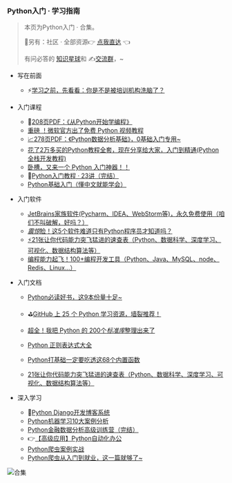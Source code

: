 ### Python入门 · 学习指南

> 本页为Python入门 · 合集。
>
> 🎯另有：社区 · 全部资源👉 [点我直达](https://blog.csdn.net/weixin_42321517/article/details/113122547) 👈
>
> 有问必答的 [知识星球](https://mp.weixin.qq.com/s/PXNVFNsjAOgCmQ6QGalJPw)和 ✍️[交流群](https://mp.weixin.qq.com/s/oLSUxE1RwTFK5iJFb-jFgQ)，~



- 写在前面
  - ⚡[学习之前，先看看：你是不是被培训机构洗脑了？](https://www.bilibili.com/video/BV19X4y1K7TG)



- 入门课程

  - 👀[208页PDF：《从Python开始学编程》](http://mp.weixin.qq.com/s?__biz=MzI2Nzg5MjgyNg==&mid=2247490786&idx=2&sn=ba74874762e0dc6b475aeef9820eddcb&chksm=eaf6bdd7dd8134c1e6ff3b453445bda13f990c1d570778880572a8b749b8ce000f6ba7c194e3&scene=21#wechat_redirect)
  - [重磅 ！微软官方出了免费 Python 视频教程](https://mp.weixin.qq.com/s/T7z8HUG4GRMgYuQ6qtuR2A)
  - [📈](http://mp.weixin.qq.com/s?__biz=MzUzNTc5NjA4NQ==&mid=2247488135&idx=1&sn=335ceb34e42b82abe6d9c6a7a570098a&chksm=fa81529dcdf6db8bc3a385bd1e73eb684c5b31169c5aac5e324ca0c07e763bc9971cb47f707f&scene=21#wechat_redirect)[278页PDF：《Python数据分析基础》，0基础入门专用~](http://mp.weixin.qq.com/s?__biz=MzI2Nzg5MjgyNg==&mid=2247489987&idx=3&sn=f3147773c995dd939a9dcf114d074b23&chksm=eaf6b8f6dd8131e0bcb562e20e58ad8c7a0b3fb286c94a65b80af2918009ac2f0e90d4ecd3b4&scene=21#wechat_redirect)
  - [花了2万多买的Python教程全套，现在分享给大家，入门到精通(Python全栈开发教程)](https://www.acfun.cn/v/ac20463077)
  - [卧槽，又来一个 Python 入门神器！！](http://mp.weixin.qq.com/s?__biz=MzI2Nzg5MjgyNg==&mid=2247491312&idx=4&sn=86f959d4423e647a54a50a80dd3dc22b&chksm=eaf6bfc5dd8136d37563a600d367dfc759b404bf80183de5059f7f09eb3b42ea957caeb824ac&scene=21#wechat_redirect)
  - 💪[Python入门教程 · 23讲（完结）](https://www.bilibili.com/video/BV17p4y1i7Vn)
  - [Python基础入门（懂中文就能学会）](https://www.acfun.cn/v/ac26870816)



- 入门软件
  - [JetBrains家族软件(Pycharm、IDEA、WebStorm等)，永久免费使用（咱们不叫破解，好吗？）](https://mp.weixin.qq.com/s/D4Y1b66jtSi3iSiEIgmZuw)
  - [*震惊*脸！这5个软件难道只有Python程序员才知道吗？](http://mp.weixin.qq.com/s?__biz=MzI2Nzg5MjgyNg==&mid=2247486464&idx=1&sn=bc5ea940b2dea17266c1aba006f8a371&chksm=eaf6ad35dd812423ab905f7b30350fa5e8d5f231513fabbef02f724a64a699390ae60bb1764b#rd)
  - [⚡21张让你代码能力突飞猛进的速查表（Python、数据科学、深度学习、可视化、数据结构算法等）](http://mp.weixin.qq.com/s?__biz=MzI2Nzg5MjgyNg==&mid=2247491168&idx=3&sn=d8bdaba55c30b0b06470e8801ad7c531&chksm=eaf6bf55dd81364334c7a6e975ee26cc4d6f53ea4303dfb4fc70164e239b31dabf88b96e00cb&scene=21#wechat_redirect)
  - [编程能力起飞！100+编程开发工具（Python、Java、MySQL、node、Redis、Linux...）](http://mp.weixin.qq.com/s?__biz=MzI2Nzg5MjgyNg==&mid=2247491973&idx=3&sn=8ce8104996fbe034007e1f5566f71b27&chksm=eaf540b0dd82c9a6e3df6feffe940dd8d3eb8fde1f189e181e6a23868b747ffcbc53880c1ead#rd)



- 入门文档

  - [Python必读好书，这9本份量十足~](http://mp.weixin.qq.com/s?__biz=MzI2Nzg5MjgyNg==&mid=2247486593&idx=1&sn=b4d9226cb02272ae014561692ff9fd0b&chksm=eaf6adb4dd8124a2af3525fb73e6dc6f7cc85b9c5bd5efce220c5a8f293d1b88352706828b05&scene=21#wechat_redirect)
  - ⛳[GitHub 上 25 个 Python 学习资源，墙裂推荐！](http://mp.weixin.qq.com/s?__biz=MzI2Nzg5MjgyNg==&mid=2247488030&idx=1&sn=05128ccf593bc47680093fe7410d5f28&chksm=eaf6b32bdd813a3dd5a28ebaa09d6f0ae4e11d741fd11cb673969e29f598f4a6b0fc7b83c531#rd)
  - [超全！我把 Python 的 200个*标准库*整理出来了](http://mp.weixin.qq.com/s?__biz=MzI2Nzg5MjgyNg==&mid=2247485649&idx=1&sn=f62b792e16127bfbd943fe55a30b3667&chksm=eaf6a9e4dd8120f21c88f759e9eaa3059a86ca78620a93ee568720c6b5d4a2ac6d5c91e73ddb#rd)
  - [Python 正则表达式大全](http://mp.weixin.qq.com/s?__biz=MzUzNTc5NjA4NQ==&mid=2247489618&idx=1&sn=0faea384c74b8c443e9028b843778dda&chksm=fa815848cdf6d15e735bf6d09cc1e9a0ee2f3555475deaecb6661f2376f8cf11822df1fb1b0b&scene=21#wechat_redirect)
  - [Python打基础一定要吃透这68个内置函数](http://mp.weixin.qq.com/s?__biz=MzUzNTc5NjA4NQ==&mid=2247489341&idx=2&sn=59625aae7abe810b18374d198771f3c5&chksm=fa815727cdf6de312fdc4f2c09a69dbf85df35dd340da4f81f016e2b415a898cda3bd8b9043d&scene=21#wechat_redirect)
  
  - [21张让你代码能力突飞猛进的速查表（Python、数据科学、深度学习、可视化、数据结构算法等）](https://mp.weixin.qq.com/s/eMXjNcEdKHxp9-Fq9bskeA)



- 深入学习
  - 🚦[Python Django开发博客系统](https://www.bilibili.com/video/BV1t54y127y3)
  - [Python机器学习10大案例分析](https://www.bilibili.com/video/BV18a411A7mp)
  - [Python金融数据分析高级训练营（完结）](https://www.bilibili.com/video/BV1Ut4y1i7wS)
  - 👉[【高级应用】Python自动化办公](https://www.bilibili.com/video/BV1Ty4y1D7wZ)
  - [Python爬虫案例实战](https://www.bilibili.com/video/BV15E411P7ey)
  - [Python爬虫从入门到就业，这一篇就够了~](https://www.bilibili.com/read/cv10279875)



![合集](https://img-blog.csdnimg.cn/20210303170458567.jpg?x-oss-process=image/watermark,type_ZmFuZ3poZW5naGVpdGk,shadow_10,text_aHR0cHM6Ly9ibG9nLmNzZG4ubmV0L3dlaXhpbl80MjMyMTUxNw==,size_16,color_FFFFFF,t_70#pic_center)